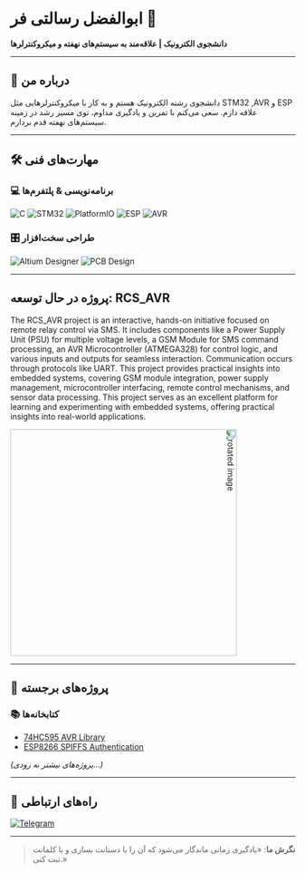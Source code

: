 # ابوالفضل رسالتی فر 🙂

**دانشجوی الکترونیک | علاقه‌مند به سیستم‌های نهفته و میکروکنترلرها**

---

## 📌 درباره من

دانشجوی رشته الکترونیک هستم و به کار با میکروکنترلرهایی مثل STM32 ,AVR و ESP علاقه دارم. سعی می‌کنم با تمرین و یادگیری مداوم، توی مسیر رشد در زمینه سیستم‌های نهفته قدم بردارم.


---
## 🛠 مهارت‌های فنی

### 💻 برنامه‌نویسی & پلتفرم‌ها
![C](https://img.shields.io/badge/-C-00599C?style=flat&logo=c&logoColor=white)
![STM32](https://img.shields.io/badge/-STM32-03234B?style=flat&logo=STMicroelectronics&logoColor=white)
![PlatformIO](https://img.shields.io/badge/-PlatformIO-ff6600?style=flat&logo=PlatformIO&logoColor=white)
![ESP](https://img.shields.io/badge/-ESP8266%2FESP32-E7352C?style=flat&logo=espressif&logoColor=white)
![AVR](https://img.shields.io/badge/-AVR-FF9900?style=flat&logo=Microchip&logoColor=white)

### 🎛 طراحی سخت‌افزار
![Altium Designer](https://img.shields.io/badge/-Altium%20Designer-A5915F?style=flat)
![PCB Design](https://img.shields.io/badge/-PCB%20Design-10AAEB?style=flat)

---
## پروژه در حال توسعه: RCS_AVR

The RCS_AVR project is an interactive, hands-on initiative focused on remote relay control via SMS.
It includes components like a Power Supply Unit (PSU) for multiple voltage levels, a GSM Module for SMS command processing, an AVR Microcontroller (ATMEGA328) for control logic, and various inputs and outputs for seamless interaction.
Communication occurs through protocols like UART.
This project provides practical insights into embedded systems, covering GSM module integration, power supply management, microcontroller interfacing, remote control mechanisms, and sensor data processing. This project serves as an excellent platform for learning and experimenting with embedded systems, offering practical insights into real-world applications.

<img src="https://i.postimg.cc/BvvvrTpk/RCS.png" alt="rotated image" style="transform: rotate(90deg); width: 400px; height: auto;" />


---

## 🚀 پروژه‌های برجسته

### 📚 کتابخانه‌ها
- [74HC595 AVR Library](https://github.com/IR-Quadro/74HC595-AVR-Library) 
- [ESP8266 SPIFFS Authentication](https://github.com/IR-Quadro/ESP8266-Final-PRJ) 

*(پروژه‌های بیشتر به زودی...)*

---

## 📮 راه‌های ارتباطی

[![Telegram](https://img.shields.io/badge/-Telegram-2CA5E0?style=for-the-badge&logo=telegram&logoColor=white)](https://t.me/IR_Quadro)


---

> **نگرش ما**: «یادگیری زمانی ماندگار می‌شود که آن‌ را با دستانت بسازی و با کلماتت ثبت کنی.»

